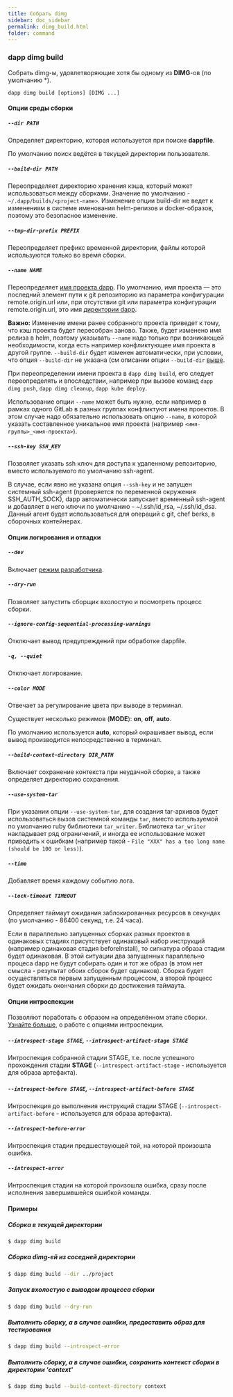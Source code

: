 ```yaml
---
title: Cобрать dimg
sidebar: doc_sidebar
permalink: dimg_build.html
folder: command
---
```


### dapp dimg build
Собрать dimg-ы, удовлетворяющие хотя бы одному из **DIMG**-ов (по умолчанию *).

```
dapp dimg build [options] [DIMG ...]
```

#### Опции среды сборки

##### `--dir PATH`
Определяет директорию, которая используется при поиске **dappfile**.

По умолчанию поиск ведётся в текущей директории пользователя.

##### `--build-dir PATH`
Переопределяет директорию хранения кэша, который может использоваться между сборками. Значение по умолчанию - `~/.dapp/builds/<project-name>`. Изменение опции build-dir не ведет к изменениям в системе именования helm-релизов и docker-образов, поэтому это безопасное изменение.

##### `--tmp-dir-prefix PREFIX`
Переопределяет префикс временной директории, файлы которой используются только во время сборки.

##### `--name NAME`
Переопределяет [имя проекта dapp](definitions.html#имя-dapp). По умолчанию, имя проекта — это последний элемент пути к git репозиторию из параметра конфигурации remote.origin.url или, при отсутствии git или параметра конфигурации remote.origin.url, это имя [директории dapp](definitions.html#директория-dapp).

**Важно:** Изменение имени ранее собранного проекта приведет к тому, что кэш проекта будет пересобран заново. Также, будет изменено имя релиза в helm, поэтому указывать `--name` надо только при возникающей необходимости, когда есть например конфликтующее имя проекта в другой группе. `--build-dir` будет изменен автоматически, при условии, что опция `--build-dir` не указана (см описании опции `--build-dir` [выше](#build-dir-path).

При переопределении имени проекта в `dapp dimg build`, его следует переопределять и впоследствии, например при вызове команд `dapp dimg push`, `dapp dimg cleanup`, `dapp kube deploy`.

Использование опции `--name` может быть нужно, если например в рамках одного GitLab в разных группах конфликтуют имена проектов. В этом случае надо обязательно использовать опцию `--name`, в которой указать составленное уникальное имя проекта (например `<имя-группы>_<имя-проекта>`).

##### `--ssh-key SSH_KEY`
Позволяет указать ssh ключ для доступа к удаленному репозиторию, вместо используемого по умолчанию ssh-agent.

В случае, если явно не указана опция `--ssh-key` и не запущен системный ssh-agent (проверяется по переменной окружения SSH_AUTH_SOCK), dapp автоматически запускает временный ssh-agent и добавляет в него ключи по умолчанию - ~/.ssh/id_rsa, ~/.ssh/id_dsa. Данный агент будет использоваться для операций с git, chef berks, в сборочных контейнерах.

#### Опции логирования и отладки

##### `--dev`
Включает [режим разработчика](debug_for_advanced_build.html#режим-разработчика).

##### `--dry-run`
Позволяет запустить сборщик вхолостую и посмотреть процесс сборки.

##### `--ignore-config-sequential-processing-warnings`
Отключает вывод предупреждений при обработке dappfile.

##### `-q, --quiet`
Отключает логирование.

##### `--color MODE`
Отвечает за регулирование цвета при выводе в терминал.

Существует несколько режимов (**MODE**): **on**, **off**, **auto**.

По умолчанию используется **auto**, который окрашивает вывод, если вывод производится непосредственно в терминал.

##### `--build-context-directory DIR_PATH`
Включает сохранение контекста при неудачной сборке, а также определяет директорию сохранения.

##### `--use-system-tar`
При указании опции `--use-system-tar`, для создания tar-архивов будет использоваться вызов системной команды `tar`, вместо используемой по умолчанию ruby библиотеки `tar_writer`. Библиотека `tar_writer` накладывает ряд ограничений, и иногда ее использование может приводить к ошибкам (например такой - `File "XXX" has a too long name (should be 100 or less)`).

##### `--time`
Добавляет время каждому событию лога.

##### `--lock-timeout TIMEOUT`
Определяет таймаут ожидания заблокированных ресурсов в секундах (по умолчанию - 86400 секунд, т.е. 24 часа).

Если в параллельно запущенных сборках разных проектов в одинаковых стадиях присутствует одинаковый набор инструкций (например одинаковая стадия beforeInstall), то сигнатура образа стадии будет одинаковая. В этой ситуации два запущенных параллельно процеса dapp не будут собирать один и тот же образ (в этом нет смысла - результат обоих сборок будет одинаков). Сборка будет осуществляться первым запущенным процессом, а второй процесс будет ожидать окончания сборки до достижения таймаута.

#### Опции интроспекции
Позволяют поработать с образом на определённом этапе сборки. [Узнайте больше](debug_for_advanced_build.html), о работе с опциями интроспекции.

##### `--introspect-stage STAGE`, `--introspect-artifact-stage STAGE`
Интроспекция собранной стадии STAGE, т.е. после успешного прохождения стадии **STAGE** (`--introspect-artifact-stage` - используется для образа артефакта).

##### `--introspect-before STAGE`, `--introspect-artifact-before STAGE`
Интроспекция до выполнения инструкций стадии STAGE (`--introspect-artifact-before` - используется для образа артефакта).

##### `--introspect-before-error`
Интроспекция стадии предшествующей той, на которой произошла ошибка.

##### `--introspect-error`
Интроспекция стадии на которой произошла ошибка, сразу после исполнения завершившейся ошибкой команды.

#### Примеры

##### Сборка в текущей директории
```bash
$ dapp dimg build
```

##### Сборка dimg-ей из соседней директории
```bash
$ dapp dimg build --dir ../project
```

##### Запуск вхолостую с выводом процесса сборки
```bash
$ dapp dimg build --dry-run
```

##### Выполнить сборку, а в случае ошибки, предоставить образ для тестирования
```bash
$ dapp dimg build --introspect-error
```

##### Выполнить сборку, а в случае ошибки, сохранить контекст сборки в директории 'context'
```bash
$ dapp dimg build --build-context-directory context
```
